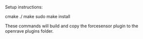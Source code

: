 Setup instructions:

cmake ./
make
sudo make install

These commands will build and copy the forcesensor plugin to the openrave plugins folder.

